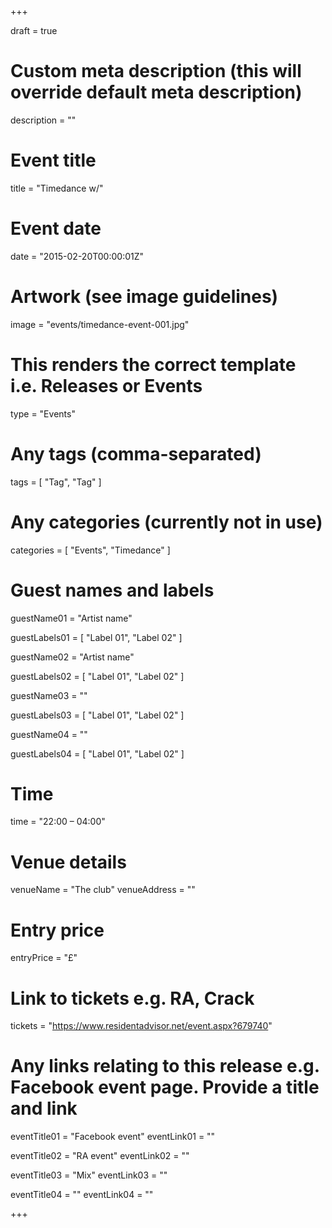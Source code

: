 +++

draft = true

# Custom meta description (this will override default meta description)
description = ""

# Event title
title = "Timedance w/"

# Event date
date = "2015-02-20T00:00:01Z"

# Artwork (see image guidelines)
image = "events/timedance-event-001.jpg"

# This renders the correct template i.e. Releases or Events
type = "Events"

# Any tags (comma-separated)
tags = [ 
	"Tag", 
	"Tag"
]

# Any categories (currently not in use)
categories = [
  "Events",
  "Timedance"
]

# Guest names and labels
guestName01 = "Artist name"

guestLabels01 = [
	"Label 01",
	"Label 02"
]

guestName02 = "Artist name"

guestLabels02 = [
	"Label 01",
	"Label 02"
]

guestName03 = ""

guestLabels03 = [
	"Label 01",
	"Label 02"
]

guestName04 = ""

guestLabels04 = [
	"Label 01",
	"Label 02"
]

# Time
time = "22:00 – 04:00"

# Venue details
venueName = "The club"
venueAddress = ""

# Entry price
entryPrice = "£"

# Link to tickets e.g. RA, Crack 
tickets = "https://www.residentadvisor.net/event.aspx?679740"

# Any links relating to this release e.g. Facebook event page. Provide a title and link
eventTitle01 = "Facebook event"
eventLink01 = ""

eventTitle02 = "RA event"
eventLink02 = ""

eventTitle03 = "Mix"
eventLink03 = ""

eventTitle04 = ""
eventLink04 = ""


+++
